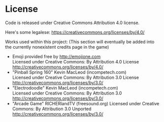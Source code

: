 # License
Code is released under Creative Commons Attribution 4.0 license.

Here's some legalese: https://creativecommons.org/licenses/by/4.0/

Works used within this project: (This section will eventually be added into the currently nonexistent credits page in the game)  
* Emoji provided free by http://emojione.com   
Licensed under Creative Commons: By Attribution 4.0 License  
http://creativecommons.org/licenses/by/4.0/
* "Pinball Spring 160" Kevin MacLeod (incompetech.com)  
Licensed under Creative Commons: By Attribution 3.0 License  
http://creativecommons.org/licenses/by/3.0/
* "Electrodoodle" Kevin MacLeod (incompetech.com)   
Licensed under Creative Commons: By Attribution 3.0  
http://creativecommons.org/licenses/by/3.0/  
* "Arcade Game" RICHERlandTV (freesound.org)
Licensed under Creative Commons: By Attribution 3.0 Unported  
http://creativecommons.org/licenses/by/3.0/  
